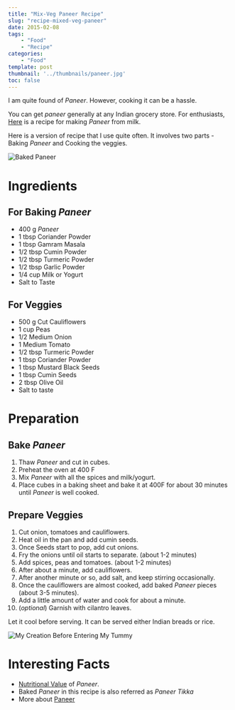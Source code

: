 ```yaml
---
title: "Mix-Veg Paneer Recipe"
slug: "recipe-mixed-veg-paneer"
date: 2015-02-08
tags:
    - "Food"
    - "Recipe"
categories:
    - "Food"
template: post
thumbnail: '../thumbnails/paneer.jpg'
toc: false
---
```


I am quite found of *Paneer*. However, cooking it can be a hassle.

You can get *paneer* generally at any Indian grocery store. For
enthusiasts, [Here](https://thewayofcheese.com/2013/02/18/paneer/) is a
recipe for making *Paneer* from milk.

Here is a version of recipe that I use quite often. It involves two
parts - Baking *Paneer* and Cooking the veggies.

![Baked Paneer](https://res.cloudinary.com/sadanandsingh/image/upload/v1496963330/bakedPaneer_wxweem.jpg)

Ingredients
===========

For Baking *Paneer*
-------------------

-   400 g *Paneer*
-   1 tbsp Coriander Powder
-   1 tbsp Gamram Masala
-   1/2 tbsp Cumin Powder
-   1/2 tbsp Turmeric Powder
-   1/2 tbsp Garlic Powder
-   1/4 cup Milk or Yogurt
-   Salt to Taste

For Veggies
-----------

-   500 g Cut Cauliflowers
-   1 cup Peas
-   1/2 Medium Onion
-   1 Medium Tomato
-   1/2 tbsp Turmeric Powder
-   1 tbsp Coriander Powder
-   1 tbsp Mustard Black Seeds
-   1 tbsp Cumin Seeds
-   2 tbsp Olive Oil
-   Salt to taste

Preparation
===========

Bake *Paneer*
-------------

1.  Thaw *Paneer* and cut in cubes.
2.  Preheat the oven at 400 F
3.  Mix *Paneer* with all the spices and milk/yogurt.
4.  Place cubes in a baking sheet and bake it at 400F for about 30
    minutes until *Paneer* is well cooked.

Prepare Veggies
---------------

1.  Cut onion, tomatoes and cauliflowers.
2.  Heat oil in the pan and add cumin seeds.
3.  Once Seeds start to pop, add cut onions.
4.  Fry the onions until oil starts to separate. (about 1-2 minutes)
5.  Add spices, peas and tomatoes. (about 1-2 minutes)
6.  After about a minute, add cauliflowers.
7.  After another minute or so, add salt, and keep stirring
    occasionally.
8.  Once the cauliflowers are almost cooked, add baked *Paneer* pieces
    (about 3-5 minutes).
9.  Add a little amount of water and cook for about a minute.
10. (*optional*) Garnish with cilantro leaves.

Let it cool before serving. It can be served either Indian breads or
rice.

![My Creation Before Entering My Tummy](https://res.cloudinary.com/sadanandsingh/image/upload/v1496963330/bakedPaneer_final_bh3rss.jpg)

Interesting Facts
=================

-   [Nutritional Value](https://nutritiondata.self.com/facts/recipe/1770692/2) of *Paneer*.
-   Baked *Paneer* in this recipe is also referred as *Paneer Tikka*
-   More about [Paneer](https://en.wikipedia.org/wiki/Paneer)

